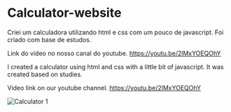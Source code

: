 # Calculator-website
Criei um calculadora utilizando html e css com um pouco de javascript. 
Foi criado com base de estudos. 

Link do video no nosso canal do youtube. 
https://youtu.be/2lMxYOEQOhY


I created a calculator using html and css with a little bit of javascript.
It was created based on studies.

Video link on our youtube channel.
https://youtu.be/2lMxYOEQOhY



![Calculator 1](https://user-images.githubusercontent.com/105504791/222956058-8e8859c8-4220-44f3-b889-5b653a8d5c64.jpg)

